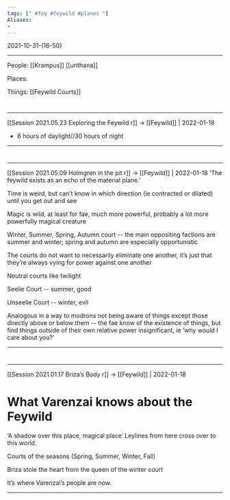 ```yaml
---
tags: [" #fey #feywild #planes "]
Aliases:
- 
---
```

2021-10-31-(16-50)

---

People:
[[Krampus]]
[[urithana]]


Places:


Things:
[[Feywild Courts]]

#
---

[[Session 2021.05.23 Exploring the Feywild r]] -> [[Feywild]] | 2022-01-18
-   6 hours of daylight//30 hours of night

---


#
---

[[Session 2021.05.09 Holmgren in the pit r]] -> [[Feywild]] | 2022-01-18
‘The feywild exists as an echo of the material plane.’

Time is weird, but can’t know in which direction (ie contracted or dilated) until you get out and see

Magic is wild, at least for fae, much more powerful, probably a lot more powerfully magical creature

  

Winter, Summer, Spring, Autumn court -- the main oppositing factions are summer and winter; spring and autumn are especially opportunistic

The courts do not want to necessarily eliminate one another, it’s just that they’re always vying for power against one another

Neutral courts like twilight

  

Seelie Court -- summer, good

Unseelie Court -- winter, evil

  

Analogous in a way to modrons not being aware of things except those directly above or below them -- the fae know of the existence of things, but find things outside of their own relative power insignificant, ie ‘why would I care about you?’

---


#
---

[[Session 2021.01.17 Briza’s Body r]] -> [[Feywild]] | 2022-01-18
# What Varenzai knows about the Feywild

‘A shadow over this place, magical place’ Leylines from here cross over to this world.

Courts of the seasons (Spring, Summer, Winter, Fall)

Briza stole the heart from the queen of the winter court

It’s where Varenzai’s people are now.

---
